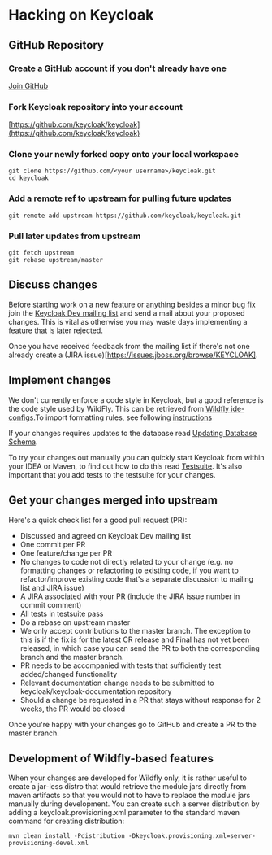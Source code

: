 Hacking on Keycloak
===================

GitHub Repository
-----------------

### Create a GitHub account if you don't already have one

[Join GitHub](https://github.com/join)

### Fork Keycloak repository into your account

[https://github.com/keycloak/keycloak](https://github.com/keycloak/keycloak)

### Clone your newly forked copy onto your local workspace

    git clone https://github.com/<your username>/keycloak.git
    cd keycloak
    
### Add a remote ref to upstream for pulling future updates
    
    git remote add upstream https://github.com/keycloak/keycloak.git
    
### Pull later updates from upstream

    git fetch upstream
    git rebase upstream/master
    
    
Discuss changes
---------------

Before starting work on a new feature or anything besides a minor bug fix join the [Keycloak Dev mailing list](https://lists.jboss.org/mailman/listinfo/keycloak-dev) 
and send a mail about your proposed changes. This is vital as otherwise you may waste days implementing a feature that is later rejected.

Once you have received feedback from the mailing list if there's not one already create a (JIRA issue)[https://issues.jboss.org/browse/KEYCLOAK].
 

Implement changes
-----------------

We don't currently enforce a code style in Keycloak, but a good reference is the code style used by WildFly. This can be retrieved from [Wildfly ide-configs](https://github.com/wildfly/wildfly-core/tree/master/ide-configs).To import formatting rules, see following [instructions](http://community.jboss.org/wiki/ImportFormattingRules)

If your changes requires updates to the database read [Updating Database Schema](UpdatingDatabaseSchema.md).

To try your changes out manually you can quickly start Keycloak from within your IDEA or Maven, to find out how to do this
read [Testsuite](Testsuite.md). It's also important that you add tests to the testsuite for your changes.  
 

Get your changes merged into upstream
-------------------------------------

Here's a quick check list for a good pull request (PR):

* Discussed and agreed on Keycloak Dev mailing list
* One commit per PR
* One feature/change per PR
* No changes to code not directly related to your change (e.g. no formatting changes or refactoring to existing code, if you want to refactor/improve existing code that's a separate discussion to mailing list and JIRA issue)
* A JIRA associated with your PR (include the JIRA issue number in commit comment)
* All tests in testsuite pass
* Do a rebase on upstream master
* We only accept contributions to the master branch. The exception to this is if the fix is for the latest CR release and Final has not yet been released, in which case you can send the PR to both the corresponding branch and the master branch.
* PR needs to be accompanied with tests that sufficiently test added/changed functionality
* Relevant documentation change needs to be submitted to keycloak/keycloak-documentation repository
* Should a change be requested in a PR that stays without response for 2 weeks, the PR would be closed

Once you're happy with your changes go to GitHub and create a PR to the master branch.


Development of Wildfly-based features
-------------------------------------

When your changes are developed for Wildfly only, it is rather useful to create a jar-less distro that would retrieve the module jars directly
from maven artifacts so that you would not to have to replace the module jars manually during development. You can create such a server
distribution by adding a keycloak.provisioning.xml parameter to the standard maven command for creating distribution:

    mvn clean install -Pdistribution -Dkeycloak.provisioning.xml=server-provisioning-devel.xml
